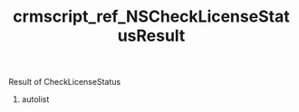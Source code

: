 ﻿---
title: crmscript_ref_NSCheckLicenseStatusResult
description: NSCheckLicenseStatusResult
intellisense: Void.NSCheckLicenseStatusResult
keywords: NSCheckLicenseStatusResult
so.topic: reference
---

Result of CheckLicenseStatus

1. autolist 

